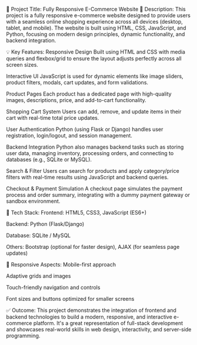 🔷 Project Title: Fully Responsive E-Commerce Website
📝 Description:
This project is a fully responsive e-commerce website designed to provide users with a seamless online shopping experience across all devices (desktop, tablet, and mobile). The website is built using HTML, CSS, JavaScript, and Python, focusing on modern design principles, dynamic functionality, and backend integration.

💡 Key Features:
Responsive Design
Built using HTML and CSS with media queries and flexbox/grid to ensure the layout adjusts perfectly across all screen sizes.

Interactive UI
JavaScript is used for dynamic elements like image sliders, product filters, modals, cart updates, and form validations.

Product Pages
Each product has a dedicated page with high-quality images, descriptions, price, and add-to-cart functionality.

Shopping Cart System
Users can add, remove, and update items in their cart with real-time total price updates.

User Authentication
Python (using Flask or Django) handles user registration, login/logout, and session management.

Backend Integration
Python also manages backend tasks such as storing user data, managing inventory, processing orders, and connecting to databases (e.g., SQLite or MySQL).

Search & Filter
Users can search for products and apply category/price filters with real-time results using JavaScript and backend queries.

Checkout & Payment Simulation
A checkout page simulates the payment process and order summary, integrating with a dummy payment gateway or sandbox environment.

🧰 Tech Stack:
Frontend: HTML5, CSS3, JavaScript (ES6+)

Backend: Python (Flask/Django)

Database: SQLite / MySQL

Others: Bootstrap (optional for faster design), AJAX (for seamless page updates)

📱 Responsive Aspects:
Mobile-first approach

Adaptive grids and images

Touch-friendly navigation and controls

Font sizes and buttons optimized for smaller screens

✅ Outcome:
This project demonstrates the integration of frontend and backend technologies to build a modern, responsive, and interactive e-commerce platform. It's a great representation of full-stack development and showcases real-world skills in web design, interactivity, and server-side programming.


